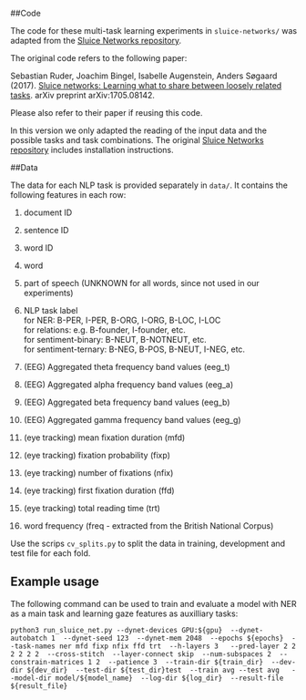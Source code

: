 ##Code

The code for these multi-task learning experiments in `sluice-networks/` was adapted from the [Sluice Networks repository](https://github.com/sebastianruder/sluice-networks).

The original code refers to the following paper:

Sebastian Ruder, Joachim Bingel, Isabelle Augenstein, Anders Søgaard (2017). 
[Sluice networks: Learning what to share between loosely related tasks](https://arxiv.org/abs/1705.08142). 
arXiv preprint arXiv:1705.08142.

Please also refer to their paper if reusing this code.

In this version we only adapted the reading of the input data and the possible tasks and task combinations. The original [Sluice Networks repository](https://github.com/sebastianruder/sluice-networks) includes installation instructions.

##Data

The data for each NLP task is provided separately in `data/`. It contains the following features in each row:

1. document ID
2. sentence ID
3. word ID
4. word
5. part of speech (UNKNOWN for all words, since not used in our experiments) 
6. NLP task label \
    for NER: B-PER, I-PER, B-ORG, I-ORG, B-LOC, I-LOC \
    for relations: e.g. B-founder, I-founder, etc. \
    for sentiment-binary: B-NEUT, B-NOTNEUT, etc. \
    for sentiment-ternary: B-NEG, B-POS, B-NEUT, I-NEG, etc.

7. (EEG) Aggregated theta frequency band values (eeg_t)
8. (EEG) Aggregated alpha frequency band values (eeg_a)
9. (EEG) Aggregated beta frequency band values (eeg_b)
10. (EEG) Aggregated gamma frequency band values (eeg_g)
11. (eye tracking) mean fixation duration (mfd)
12. (eye tracking) fixation probability (fixp)
13. (eye tracking) number of fixations (nfix)
14. (eye tracking) first fixation duration (ffd)
15. (eye tracking) total reading time (trt)
16. word frequency (freq - extracted from the British National Corpus)

Use the scrips `cv_splits.py` to split the data in training, development and test file for each fold.

## Example usage 

The following command can be used to train and evaluate a model with NER as a main task and learning gaze features as auxilliary tasks:

`python3 run_sluice_net.py --dynet-devices GPU:${gpu} 
                           --dynet-autobatch 1 
                           --dynet-seed 123 
                           --dynet-mem 2048 
                           --epochs ${epochs} 
                           --task-names ner mfd fixp nfix ffd trt 
                           --h-layers 3  
                           --pred-layer 2 2 2 2 2 2 
                           --cross-stitch 
                           --layer-connect skip 
                           --num-subspaces 2 
                           --constrain-matrices 1 2 
                           --patience 3 
                           --train-dir ${train_dir} 
                           --dev-dir ${dev_dir} 
                           --test-dir ${test_dir}test 
                           --train avg --test avg  
                           --model-dir model/${model_name} 
                           --log-dir ${log_dir} 
                           --result-file ${result_file}`
